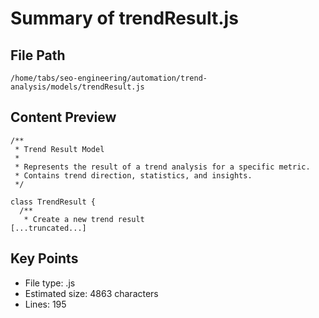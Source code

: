 # Summary of trendResult.js
  
## File Path
`/home/tabs/seo-engineering/automation/trend-analysis/models/trendResult.js`

## Content Preview
```
/**
 * Trend Result Model
 * 
 * Represents the result of a trend analysis for a specific metric.
 * Contains trend direction, statistics, and insights.
 */

class TrendResult {
  /**
   * Create a new trend result
[...truncated...]
```

## Key Points
- File type: .js
- Estimated size: 4863 characters
- Lines: 195
